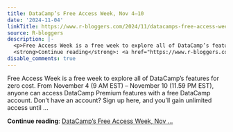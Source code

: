 ```yaml
---
title: DataCamp’s Free Access Week, Nov 4–10
date: '2024-11-04'
linkTitle: https://www.r-bloggers.com/2024/11/datacamps-free-access-week-nov-4-10/
source: R-bloggers
description: |-
  <p>Free Access Week is a free week to explore all of DataCamp’s features for zero cost. From November 4 (9 AM EST) – November 10 (11.59 PM EST), anyone can access DataCamp Premium features with a free DataCamp account. Don’t have an account? Sign up here, and you’ll gain unlimited access until ...</p>
  <strong>Continue reading</strong>: <a href="https://www.r-bloggers.com/2024/11/datacamps-free-access-week-nov-4-10/">DataCamp’s Free Access Week, Nov ...
disable_comments: true
---
```

<p>Free Access Week is a free week to explore all of DataCamp’s features for zero cost. From November 4 (9 AM EST) – November 10 (11.59 PM EST), anyone can access DataCamp Premium features with a free DataCamp account. Don’t have an account? Sign up here, and you’ll gain unlimited access until ...</p>
<strong>Continue reading</strong>: <a href="https://www.r-bloggers.com/2024/11/datacamps-free-access-week-nov-4-10/">DataCamp’s Free Access Week, Nov ...